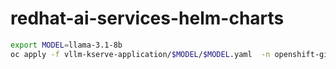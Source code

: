 # redhat-ai-services-helm-charts

```sh
export MODEL=llama-3.1-8b
oc apply -f vllm-kserve-application/$MODEL/$MODEL.yaml  -n openshift-gitops
```
